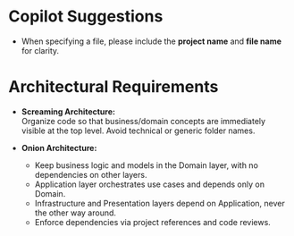 ﻿# Copilot Suggestions
- When specifying a file, please include the **project name** and **file name** for clarity.
 
# Architectural Requirements

- **Screaming Architecture:**  
  Organize code so that business/domain concepts are immediately visible at the top level. Avoid technical or generic folder names.

- **Onion Architecture:**  
  - Keep business logic and models in the Domain layer, with no dependencies on other layers.
  - Application layer orchestrates use cases and depends only on Domain.
  - Infrastructure and Presentation layers depend on Application, never the other way around.
  - Enforce dependencies via project references and code reviews.